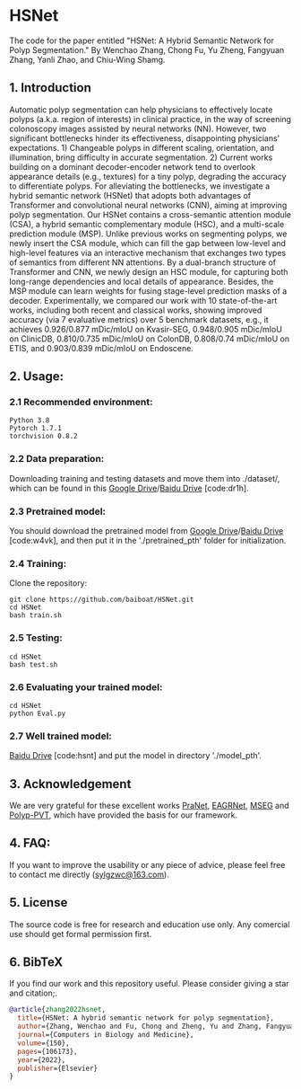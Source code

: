 # HSNet

The code for the paper entitled "HSNet: A Hybrid Semantic Network for Polyp Segmentation."
By Wenchao Zhang, Chong Fu, Yu Zheng, Fangyuan Zhang, Yanli Zhao, and Chiu-Wing Shamg.


## 1. Introduction

Automatic polyp segmentation can help physicians to effectively locate polyps (a.k.a. region of interests) in clinical practice, in the way of screening colonoscopy images assisted by neural networks (NN). However, two significant bottlenecks hinder its effectiveness, disappointing physicians’ expectations. 1) Changeable polyps in different scaling, orientation, and illumination, bring difficulty in accurate segmentation. 2) Current works building on a dominant decoder-encoder network tend to overlook appearance details (e.g., textures) for a tiny polyp, degrading the accuracy to differentiate polyps. For alleviating the bottlenecks, we investigate a hybrid semantic network (HSNet) that adopts both advantages of Transformer and convolutional neural networks (CNN), aiming at improving polyp segmentation. Our HSNet contains a cross-semantic attention module (CSA), a hybrid semantic complementary module (HSC), and a multi-scale prediction module (MSP). Unlike previous works on segmenting polyps, we newly insert the CSA module, which can fill the gap between low-level and high-level features via an interactive mechanism that exchanges two types of semantics from different NN attentions. By a dual-branch structure of Transformer and CNN, we newly design an HSC module, for capturing both long-range dependencies and local details of appearance. Besides, the MSP module can learn weights for fusing stage-level prediction masks of a decoder. Experimentally, we compared our work with 10 state-of-the-art works, including both recent and classical works, showing improved accuracy (via 7 evaluative metrics) over 5 benchmark datasets, e.g., it achieves 0.926/0.877 mDic/mIoU on Kvasir-SEG, 0.948/0.905 mDic/mIoU on ClinicDB, 0.810/0.735 mDic/mIoU on ColonDB, 0.808/0.74 mDic/mIoU on ETIS, and 0.903/0.839 mDic/mIoU on Endoscene. 


## 2. Usage:
### 2.1 Recommended environment:
```
Python 3.8
Pytorch 1.7.1
torchvision 0.8.2
```
### 2.2 Data preparation:
Downloading training and testing datasets and move them into ./dataset/, which can be found in this [Google Drive](https://drive.google.com/file/d/1pFxb9NbM8mj_rlSawTlcXG1OdVGAbRQC/view?usp=sharing)/[Baidu Drive](https://pan.baidu.com/s/1OBVivLJAs9ZpnB5I2s3lNg) [code:dr1h].


### 2.3 Pretrained model:
You should download the pretrained model from [Google Drive](https://drive.google.com/drive/folders/1Eu8v9vMRvt-dyCH0XSV2i77lAd62nPXV?usp=sharing)/[Baidu Drive](https://pan.baidu.com/s/1Vez7iT2v_g7VYsDxRGE8HA) [code:w4vk], and then put it in the './pretrained_pth' folder for initialization. 

### 2.4 Training:
Clone the repository:
```
git clone https://github.com/baiboat/HSNet.git
cd HSNet 
bash train.sh
```

### 2.5 Testing:
```
cd HSNet 
bash test.sh
```

### 2.6 Evaluating your trained model:

```
cd HSNet 
python Eval.py
```


### 2.7 Well trained model:
[Baidu Drive](https://pan.baidu.com/s/11gbrzpmV82oYXFr09R7G-A) [code:hsnt] and put the model in directory './model_pth'.

## 3. Acknowledgement
We are very grateful for these excellent works [PraNet](https://github.com/DengPingFan/PraNet), [EAGRNet](https://github.com/tegusi/EAGRNet), [MSEG](https://github.com/james128333/HarDNet-MSEG) and [Polyp-PVT](https://github.com/DengPingFan/Polyp-PVT), which have provided the basis for our framework.

## 4. FAQ:
If you want to improve the usability or any piece of advice, please feel free to contact me directly (sylgzwc@163.com).

## 5. License
The source code is free for research and education use only. Any comercial use should get formal permission first.

## 6. BibTeX

If you find our work and this repository useful. Please consider giving a star and citation;.

```bibtex
@article{zhang2022hsnet,
  title={HSNet: A hybrid semantic network for polyp segmentation},
  author={Zhang, Wenchao and Fu, Chong and Zheng, Yu and Zhang, Fangyuan and Zhao, Yanli and Sham, Chiu-Wing},
  journal={Computers in Biology and Medicine},
  volume={150},
  pages={106173},
  year={2022},
  publisher={Elsevier}
}
```
